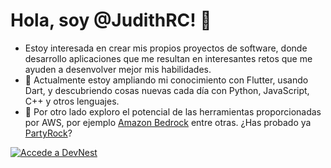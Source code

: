# Hola, soy @JudithRC! 👋
- Estoy interesada en crear mis propios proyectos de software, donde desarrollo aplicaciones que me resultan en interesantes retos que me ayuden a desenvolver mejor mis habilidades. 
- 🌱 Actualmente estoy ampliando mi conocimiento con Flutter, usando Dart, y descubriendo cosas nuevas cada día con Python, JavaScript, C++ y otros lenguajes.
- 🤖 Por otro lado exploro el potencial de las herramientas proporcionadas por AWS, por ejemplo [Amazon Bedrock](https://aws.amazon.com/es/bedrock/) entre otras. ¿Has probado ya [PartyRock](https://partyrock.aws)?

[![Accede a DevNest](https://img.shields.io/badge/Visita%20mi%20web%20DevNet-00bfff?style=for-the-badge&logo=githubpages&logoColor=white)](https://judithrc.github.io/DevNet/)

<!---
JudithRC/JudithRC is a ✨ special ✨ repository because its `README.md` (this file) appears on your GitHub profile.
You can click the Preview link to take a look at your changes.

- 💞️ I’m looking to collaborate on ...
- 📫 How to reach me ...
- 😄 Pronouns: ...
- ⚡ Fun fact: ...

--->
